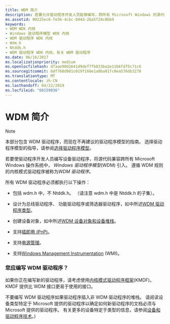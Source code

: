 ```yaml
---
title: WDM 简介
description: 若要允许驱动程序开发人员能够编写，跨所有 Microsoft Windows 的源代码兼容操作系统的设备驱动程序，引入了 Windows 驱动程序模型 (WDM)。 遵循 WDM 规则的内核模式驱动程序称为 WDM 驱动程序。
ms.assetid: 00225ec6-fe56-4cbc-b94d-2ba5f28c0bb9
keywords:
- WDM WDK 内核
- Windows 驱动程序模型 WDK 内核
- WDM 驱动程序 WDK 内核
- Wdm.h
- Ntddk.h
- WDM 驱动程序 WDK 内核，有关 WDM 驱动程序
ms.date: 06/16/2017
ms.localizationpriority: medium
ms.openlocfilehash: dfaae90d1641d9def7fb833ba2e1166fd75c71c6
ms.sourcegitcommit: 6df760d981c019f160e1a0ba91fc0ea576db3278
ms.translationtype: MT
ms.contentlocale: zh-CN
ms.lasthandoff: 04/22/2019
ms.locfileid: "60159036"
---
```

# <a name="introduction-to-wdm"></a>WDM 简介

> [!NOTE]
> 本部分包含 WDM 驱动程序，而现在不再建议的驱动程序模型的指南。 选择驱动程序模型的指导，请参阅[选择驱动程序模型](https://docs.microsoft.com/windows-hardware/drivers/gettingstarted/choosing-a-driver-model)。

若要使驱动程序开发人员编写设备驱动程序，将源代码兼容跨所有 Microsoft Windows 操作系统中， *Windows 驱动程序模型*(WDM) 引入。 遵循 WDM 规则的内核模式驱动程序被称为*WDM 驱动程序*。

所有 WDM 驱动程序必须都执行以下操作：

-   包括 wdm.h 中，不 Ntddk.h。 （请注意 wdm.h 中是 Ntddk.h 的子集）。

-   设计为总线驱动程序、 功能驱动程序或筛选器驱动程序，如中所述[WDM 驱动程序类型](types-of-wdm-drivers.md)。

-   创建设备对象，如中所述[WDM 设备对象和设备堆栈](wdm-device-objects-and-device-stacks.md)。

-   支持[插即用 (PnP)](implementing-plug-and-play.md)。

-   支持[电源管理](implementing-power-management.md)。

-   支持[Windows Management Instrumentation](implementing-wmi.md) (WMI)。

### <a name="should-you-write-a-wdm-driver"></a>您应编写 WDM 驱动程序？

如果你正在编写新的驱动程序，请考虑使用[内核模式驱动程序框架](https://msdn.microsoft.com/library/windows/hardware/dn265580)(KMDF)。 KMDF 提供比 WDM 接口更易于使用的接口。

不要编写 WDM 驱动程序如果驱动程序插入非 WDM 驱动程序的堆栈。 请阅读设备类型特定于 Microsoft 提供的驱动程序以确定如何新驱动程序的文档必须与 Microsoft 提供的驱动程序。 有关更多的设备特定于类型的信息，请参阅[设备和驱动程序技术](https://msdn.microsoft.com/library/windows/hardware/ff557557)。)



